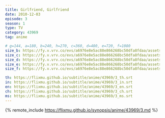 ```yaml
---
title: Girlfriend, Girlfriend
date: 2010-12-03
episode: 3
season: 1
type: TV
category: 43969
tag: anime

# g=144, a=180, b=240, h=270, c=360, d=480, e=720, f=1080
size_b: https://fy.v.vrv.co/evs/a6976e8e5ac88e866268bc50dfa8fdaa/assets/e2cdabcffc6753914555c943585af36b_4104560.mp4
size_c: https://fy.v.vrv.co/evs/a6976e8e5ac88e866268bc50dfa8fdaa/assets/e2cdabcffc6753914555c943585af36b_4104559.mp4
size_d: https://fy.v.vrv.co/evs/a6976e8e5ac88e866268bc50dfa8fdaa/assets/e2cdabcffc6753914555c943585af36b_4104561.mp4
size_e: https://fy.v.vrv.co/evs/a6976e8e5ac88e866268bc50dfa8fdaa/assets/e2cdabcffc6753914555c943585af36b_4104562.mp4
size_f: https://fy.v.vrv.co/evs/a6976e8e5ac88e866268bc50dfa8fdaa/assets/e2cdabcffc6753914555c943585af36b_4104563.mp4

th: https://flixmu.github.io/subtitle/anime/43969/3_th.srt
in: https://flixmu.github.io/subtitle/anime/43969/3_in.srt
en: https://flixmu.github.io/subtitle/anime/43969/3_en.srt
ch: https://flixmu.github.io/subtitle/anime/43969/3_ch.srt
ms: https://flixmu.github.io/subtitle/anime/43969/3_ms.srt
---
```

{% remote_include https://flixmu.github.io/synopsis/anime/43969/3.md %}
